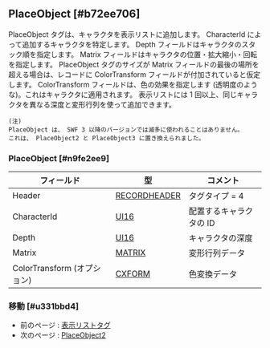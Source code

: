 ## PlaceObject [#b72ee706]

PlaceObject タグは、キャラクタを表示リストに追加します。
CharacterId によって追加するキャラクタを特定します。
Depth フィールドはキャラクタのスタック順を指定します。
Matrix フィールドはキャラクタの位置・拡大縮小・回転を指定します。
PlaceObject タグのサイズが Matrix フィールドの最後の場所を超える場合は、レコードに ColorTransform フィールドが付加されていると仮定します。
ColorTransform フィールドは、色の効果を指定します (透明度のような)。これはキャラクタに適用されます。
表示リストには 1 回以上、同じキャラクタを異なる深度と変形行列を使って追加できます。

```
(注)
PlaceObject は、 SWF 3 以降のバージョンでは滅多に使われることはありません。
これは、 PlaceObject2 と PlaceObject3 に置き換えられました。
```

### PlaceObject [#n9fe2ee9]
|フィールド|型|コメント|
| --- | --- | --- |
|Header|[RECORDHEADER](SWFの構造要約_タグのフォーマット)|タグタイプ = 4|
|CharacterId|[UI16](基本的なデータ型_整数型とバイトオーダー)|配置するキャラクタの ID|
|Depth|[UI16](基本的なデータ型_整数型とバイトオーダー)|キャラクタの深度|
|Matrix|[MATRIX](基本的なデータ型_MATRIX_レコード)|変形行列データ|
|ColorTransform (オプション)|[CXFORM](基本的なデータ型_色変換レコード)|色変換データ|

### 移動 [#u331bbd4]
* 前のページ : [表示リストタグ](表示リスト_表示リストタグ)
* 次のページ : [PlaceObject2](表示リスト_表示リストタグ_PlaceObject2)
